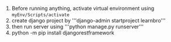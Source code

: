 1.  Before running anything, activate virtual environment using  `myEnv/Scripts/activate `
2.  create django project by '''django-admin startproject learnbro'''
3.  then run server using '''python manage.py runserver'''
4.  python -m pip install djangorestframework

